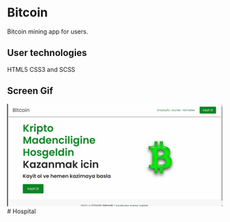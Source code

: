 <h1>Bitcoin</h1>

Bitcoin mining app for users.

<h2> User technologies</h2>

HTML5 CSS3 and SCSS

<h2> Screen Gif</h2>

<img src="/images/btc.gif">
# Hospital
